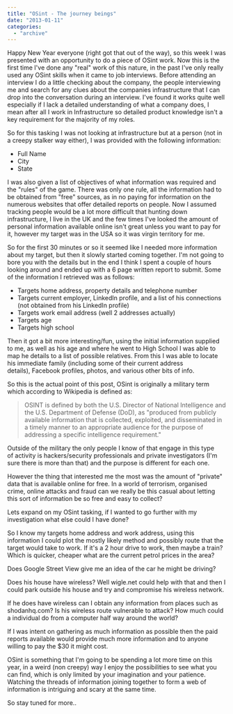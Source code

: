 ```yaml
---
title: "OSint - The journey beings"
date: "2013-01-11"
categories: 
  - "archive"
---
```


Happy New Year everyone (right got that out of the way), so this week I was presented with an opportunity to do a piece of OSint work. Now this is the first time I've done any "real" work of this nature, in the past I've only really used any OSint skills when it came to job interviews. Before attending an interview I do a little checking about the company, the people interviewing me and search for any clues about the companies infrastructure that I can drop into the conversation during an interview. I've found it works quite well especially if I lack a detailed understanding of what a company does, I mean after all I work in Infrastructure so detailed product knowledge isn't a key requirement for the majority of my roles.

So for this tasking I was not looking at infrastructure but at a person (not in a creepy stalker way either), I was provided with the following information:

- Full Name
- City
- State

I was also given a list of objectives of what information was required and the "rules" of the game. There was only one rule, all the information had to be obtained from "free" sources, as in no paying for information on the numerous websites that offer detailed reports on people. Now I assumed tracking people would be a lot more difficult that hunting down infrastructure, I live in the UK and the few times I've looked the amount of personal information available online isn't great unless you want to pay for it, however my target was in the USA so it was virgin territory for me.

So for the first 30 minutes or so it seemed like I needed more information about my target, but then it slowly started coming together. I'm not going to bore you with the details but in the end I think I spent a couple of hours looking around and ended up with a 6 page written report to submit. Some of the information I retrieved was as follows:

- Targets home address, property details and telephone number
- Targets current employer, LinkedIn profile, and a list of his connections (not obtained from his LinkedIn profile)
- Targets work email address (well 2 addresses actually)
- Targets age
- Targets high school

Then it got a bit more interesting/fun, using the initial information supplied to me, as well as his age and where he went to High School I was able to map he details to a list of possible relatives. From this I was able to locate his immediate family (including some of their current address details), Facebook profiles, photos, and various other bits of info.

So this is the actual point of this post, OSint is originally a military term which according to Wikipedia is defined as:

> OSINT is defined by both the U.S. Director of National Intelligence and the U.S. Department of Defense (DoD), as "produced from publicly available information that is collected, exploited, and disseminated in a timely manner to an appropriate audience for the purpose of addressing a specific intelligence requirement."

Outside of the military the only people I know of that engage in this type of activity is hackers/security professionals and private investigators (I'm sure there is more than that) and the purpose is different for each one.

However the thing that interested me the most was the amount of "private" data that is available online for free. In a world of terrorism, organised crime, online attacks and fraud can we really be this casual about letting this sort of information be so free and easy to collect?

Lets expand on my OSint tasking, if I wanted to go further with my investigation what else could I have done?

So I know my targets home address and work address, using this information I could plot the mostly likely method and possibly route that the target would take to work. If it's a 2 hour drive to work, then maybe a train? Which is quicker, cheaper what are the current petrol prices in the area?

Does Google Street View give me an idea of the car he might be driving?

Does his house have wireless? Well wigle.net could help with that and then I could park outside his house and try and compromise his wireless network.

If he does have wireless can I obtain any information from places such as shodanhq.com? Is his wireless route vulnerable to attack? How much could a individual do from a computer half way around the world?

If I was intent on gathering as much information as possible then the paid reports available would provide much more information and to anyone willing to pay the $30 it might cost.

OSint is something that I'm going to be spending a lot more time on this year, in a weird (non creepy) way I enjoy the possibilities to see what you can find, which is only limited by your imagination and your patience. Watching the threads of information joining together to form a web of information is intriguing and scary at the same time.

So stay tuned for more..
